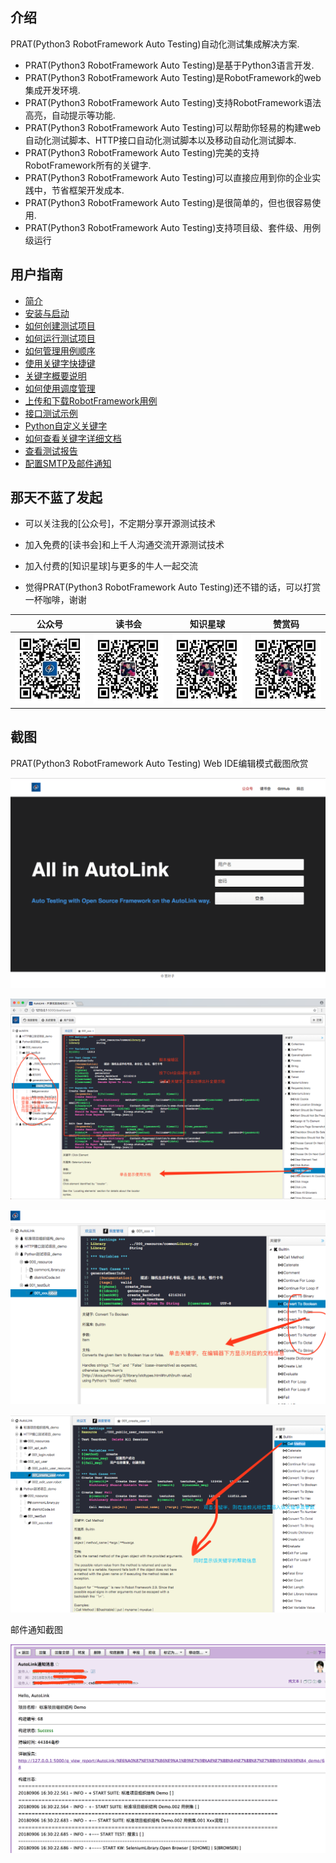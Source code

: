 ## 介绍

PRAT(Python3 RobotFramework Auto Testing)自动化测试集成解决方案.

- PRAT(Python3 RobotFramework Auto Testing)是基于Python3语言开发.
- PRAT(Python3 RobotFramework Auto Testing)是RobotFramework的web集成开发环境.
- PRAT(Python3 RobotFramework Auto Testing)支持RobotFramework语法高亮，自动提示等功能.
- PRAT(Python3 RobotFramework Auto Testing)可以帮助你轻易的构建web自动化测试脚本、HTTP接口自动化测试脚本以及移动自动化测试脚本.
- PRAT(Python3 RobotFramework Auto Testing)完美的支持RobotFramework所有的关键字.
- PRAT(Python3 RobotFramework Auto Testing)可以直接应用到你的企业实践中，节省框架开发成本.
- PRAT(Python3 RobotFramework Auto Testing)是很简单的，但也很容易使用.
- PRAT(Python3 RobotFramework Auto Testing)支持项目级、套件级、用例级运行

## 用户指南

- [简介](./docs/README.md)
- [安装与启动](./docs/安装与启动.md)
- [如何创建测试项目](./docs/如何创建测试项目.md)
- [如何运行测试项目](./docs/如何运行测试项目.md)
- [如何管理用例顺序](./docs/如何管理测试项目中用例顺序.md)
- [使用关键字快捷键](./docs/如何使用自动提示快捷输入关键字.md)
- [关键字概要说明](./docs/关键字概要说明.md)
- [如何使用调度管理](./docs/如何使用调度管理.md)
- [上传和下载RobotFramework用例](./docs/上传和下载RobotFramework用例.md)
- [接口测试示例](./docs/如何创建HTTP接口测试用例.md)
- [Python自定义关键字](./docs/如何调用Python自定义库.md)
- [如何查看关键字详细文档](./docs/如何查看关键字详细文档.md)
- [查看测试报告](./docs/查看测试报告.md)
- [配置SMTP及邮件通知](./docs/配置SMTP服务及邮件通知.md)

## 那天不蓝了发起

- 可以关注我的[公众号]，不定期分享开源测试技术

- 加入免费的[读书会]和上千人沟通交流开源测试技术

- 加入付费的[知识星球]与更多的牛人一起交流

- 觉得PRAT(Python3 RobotFramework Auto Testing)还不错的话，可以打赏一杯咖啡，谢谢

公众号|读书会|知识星球|赞赏码
---|---|---|---
![公众号](./auto/www/static/img/公众号.jpg)|![读书会](./auto/www/static/img/读书会.png)|![知识星球](./auto/www/static/img/读测优品.png)|![赞赏码](./auto/www/static/img/赞赏码.png)

## 截图

PRAT(Python3 RobotFramework Auto Testing) Web IDE编辑模式截图欣赏

![index](./auto/www/static/img/index.png)

![dashboard](./docs/img/dashboard_new.png)

![help](./docs/img/keyword_help.png)

![keyword](./docs/img/double_keyword.png)

邮件通知截图

![email](./docs/img/mail_report.png)